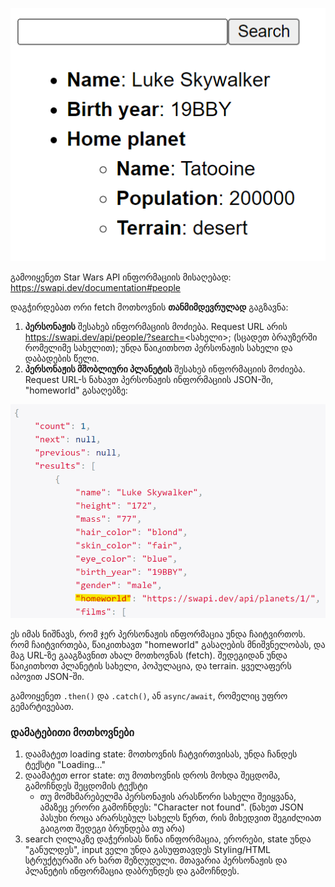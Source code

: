 ![Fetch component interface](/homework/descriptions/img-attachments/13-1.png)

გამოიყენეთ Star Wars API ინფორმაციის მისაღებად: https://swapi.dev/documentation#people

დაგჭირდებათ ორი fetch მოთხოვნის **თანმიმდევრულად** გაგზავნა:

1. **პერსონაჟის** შესახებ ინფორმაციის მოძიება. Request URL არის https://swapi.dev/api/people/?search=<სახელი>; (სცადეთ ბრაუზერში რომელიმე სახელით); უნდა წაიკითხოთ პერსონაჟის სახელი და დაბადების წელი.
2. **პერსონაჟის მშობლიური პლანეტის** შესახებ ინფორმაციის მოძიება. Request URL-ს ნახავთ პერსონაჟის ინფორმაციის JSON-ში, "homeworld" გასაღებზე:

![SWAPI output example](/homework/descriptions/img-attachments/13-2.png)

ეს იმას ნიშნავს, რომ ჯერ პერსონაჟის ინფორმაცია უნდა ჩაიტვირთოს. რომ ჩაიტვირთება, წაიკითხავთ "homeworld" გასაღების მნიშვნელობას, და მაგ URL-ზე გააგზავნით ახალ მოთხოვნას (fetch). შედეგიდან უნდა წაიკითხოთ პლანეტის სახელი, პოპულაცია, და terrain. ყველაფერს იპოვით JSON-ში.

გამოიყენეთ `.then()` და `.catch()`, ან `async/await`, რომელიც უფრო გემარტივებათ.

### დამატებითი მოთხოვნები

1. დაამატეთ loading state: მოთხოვნის ჩატვირთვისას, უნდა ჩანდეს ტექსტი "Loading..."
2. დაამატეთ error state: თუ მოთხოვნის დროს მოხდა შეცდომა, გამოჩნდეს შეცდომის ტექსტი
    - თუ მომხმარებელმა პერსონაჟის არასწორი სახელი შეიყვანა, ამაზეც ერორი გამოჩნდეს: "Character not found". (ნახეთ JSON პასუხი როცა არარსებულ სახელს წერთ, რის მიხედვით შეგიძლიათ გაიგოთ შედეგი ბრუნდება თუ არა)
3. search ღილაკზე დაჭერისას წინა ინფორმაცია, ერორები, state უნდა "განულდეს", input ველი უნდა გასუფთავდეს
Styling/HTML სტრუქტურაში არ ხართ შეზღუდული. მთავარია პერსონაჟის და პლანეტის ინფორმაცია დაბრუნდეს და გამოჩნდეს.

